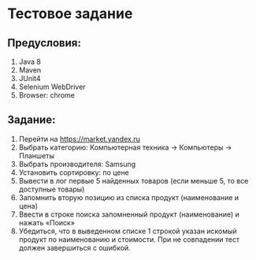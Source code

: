 # Тестовое задание

## Предусловия:

1.	Java 8
2.	Maven
3.	JUnit4
4.	Selenium WebDriver
5.	Browser: chrome

## Задание:

1.	Перейти на https://market.yandex.ru
2.	Выбрать категорию: Компьютерная техника -> Компьютеры -> Планшеты
3.	Выбрать производителя: Samsung
4.	Установить сортировку: по цене
5.	Вывести в лог первые 5 найденных товаров (если меньше 5, то все доступные товары)
6.	Запомнить вторую позицию из списка продукт (наименование и цена)
7.	Ввести в строке поиска запомненный продукт (наименование) и нажать «Поиск»
8.	Убедиться, что в выведенном списке 1 строкой указан искомый продукт по наименованию и стоимости. При не совпадении тест должен завершиться с ошибкой.
